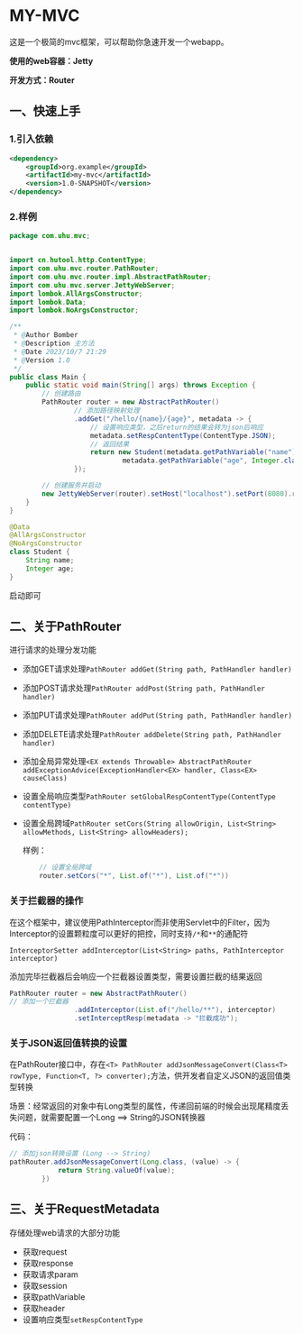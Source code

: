 # MY-MVC

这是一个极简的mvc框架，可以帮助你急速开发一个webapp。

**使用的web容器：Jetty**

**开发方式：Router**

## 一、快速上手

### 1.引入依赖

```xml
<dependency>
    <groupId>org.example</groupId>
    <artifactId>my-mvc</artifactId>
    <version>1.0-SNAPSHOT</version>
</dependency>
```

### 2.样例

```java
package com.uhu.mvc;


import cn.hutool.http.ContentType;
import com.uhu.mvc.router.PathRouter;
import com.uhu.mvc.router.impl.AbstractPathRouter;
import com.uhu.mvc.server.JettyWebServer;
import lombok.AllArgsConstructor;
import lombok.Data;
import lombok.NoArgsConstructor;

/**
 * @Author Bomber
 * @Description 主方法
 * @Date 2023/10/7 21:29
 * @Version 1.0
 */
public class Main {
    public static void main(String[] args) throws Exception {
        // 创建路由
        PathRouter router = new AbstractPathRouter()
                // 添加路径映射处理
                .addGet("/hello/{name}/{age}", metadata -> {
                    // 设置响应类型，之后return的结果会转为json后响应
                    metadata.setRespContentType(ContentType.JSON);
                    // 返回结果
                    return new Student(metadata.getPathVariable("name"),
                            metadata.getPathVariable("age", Integer.class));
                });

        // 创建服务并启动
        new JettyWebServer(router).setHost("localhost").setPort(8080).run();
    }
}

@Data
@AllArgsConstructor
@NoArgsConstructor
class Student {
    String name;
    Integer age;
}

```

启动即可

## 二、关于PathRouter

进行请求的处理分发功能

- 添加GET请求处理`PathRouter addGet(String path, PathHandler handler)`
- 添加POST请求处理`PathRouter addPost(String path, PathHandler handler)`
- 添加PUT请求处理`PathRouter addPut(String path, PathHandler handler)`
- 添加DELETE请求处理`PathRouter addDelete(String path, PathHandler handler)`
- 添加全局异常处理`<EX extends Throwable> AbstractPathRouter addExceptionAdvice(ExceptionHandler<EX> handler, Class<EX> causeClass)`
- 设置全局响应类型`PathRouter setGlobalRespContentType(ContentType contentType)`
- 设置全局跨域`PathRouter setCors(String allowOrigin, List<String> allowMethods, List<String> allowHeaders);`

    样例：
    ```java
        // 设置全局跨域
        router.setCors("*", List.of("*"), List.of("*"))
    ```

### 关于拦截器的操作

在这个框架中，建议使用PathInterceptor而非使用Servlet中的Filter，因为Interceptor的设置颗粒度可以更好的把控，同时支持`/*`和`**`的通配符

`InterceptorSetter addInterceptor(List<String> paths, PathInterceptor interceptor)`

添加完毕拦截器后会响应一个拦截器设置类型，需要设置拦截的结果返回

```java
PathRouter router = new AbstractPathRouter()
// 添加一个拦截器
                .addInterceptor(List.of("/hello/**"), interceptor)
                .setInterceptResp(metadata -> "拦截成功");
```

### 关于JSON返回值转换的设置

在PathRouter接口中，存在`<T> PathRouter addJsonMessageConvert(Class<T> rowType, Function<T, ?> converter);`方法，供开发者自定义JSON的返回值类型转换

场景：经常返回的对象中有Long类型的属性，传递回前端的时候会出现尾精度丢失问题，就需要配置一个Long ==> String的JSON转换器

代码：
```java
// 添加json转换设置 (Long --> String)
pathRouter.addJsonMessageConvert(Long.class, (value) -> {
            return String.valueOf(value);
        })
```


## 三、关于RequestMetadata

存储处理web请求的大部分功能

- 获取request
- 获取response
- 获取请求param
- 获取session
- 获取pathVariable
- 获取header
- 设置响应类型`setRespContentType`